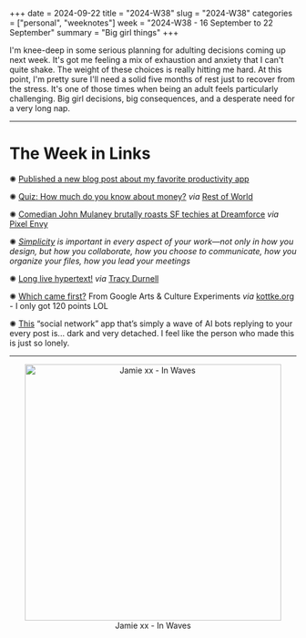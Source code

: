 +++
date = 2024-09-22
title = "2024-W38"
slug = "2024-W38"
categories = ["personal", "weeknotes"]
week = "2024-W38 - 16 September to 22 September"
summary = "Big girl things"
+++


I'm knee-deep in some serious planning for adulting decisions coming up next week. It's got me feeling a mix of exhaustion and anxiety that I can't quite shake. The weight of these choices is really hitting me hard. At this point, I'm pretty sure I'll need a solid five months of rest just to recover from the stress. It's one of those times when being an adult feels particularly challenging. Big girl decisions, big consequences, and a desperate need for a very long nap.

---

# The Week in Links

✺ [Published a new blog post about my favorite productivity app](https://krabf.com/150-days-with-structured/)

✺ [Quiz: How much do you know about money?](https://restofworld.org/2024/quiz-global-inflation-rates/) *via* [Rest of World](https://restofworld.org/)

✺ [Comedian John Mulaney brutally roasts SF techies at Dreamforce](https://pxlnv.com/linklog/mulaney-dreamforce/?ref=krabf.com) *via* [Pixel Envy](https://pxlnv.com/)

✺ *[Simplicity](https://minimalism.substack.com/p/removing-complexity-to-add-meaning) is important in every aspect of your work—not only in how you design, but how you collaborate, how you choose to communicate, how you organize your files, how you lead your meetings*

✺ [Long live hypertext!](https://tracydurnell.com/2024/09/19/long-live-hypertext/?ref=krabf.com) *via* [Tracy Durnell](https://tracydurnell.com/)

✺ [Which came first?](https://artsandculture.google.com/experiment/what-came-first/ZQGBUPErEE3bVg) From Google Arts & Culture Experiments *via* [kottke.org](https://kottke.org/24/09/0045298-which-came-first-a-quiz/?ref=krabf.com) - I only got 120 points LOL

✺ [This](https://www.theverge.com/2024/9/17/24247253/social-ai-app-replace-humans-with-bots) “social network” app that’s simply a wave of AI bots replying to your every post is... dark and very detached. I feel like the person who made this is just so lonely.

---

<div align="center">
   <a href="https://song.link/krabfwk38"><img src="/weeknotes/2024-W38/jamie-xx-in-waves.jpg" alt="Jamie xx - In Waves" width="450">
</a>
<figcaption>Jamie xx - In Waves</figcaption>
</figure>
</div>